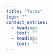 ```yaml
---
title: "Terms"
logo: ""
contact_entries:
  - heading: 
    text: ""
  - heading: 
    text: ""
---
```

